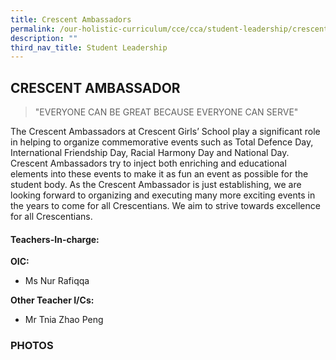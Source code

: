 ```yaml
---
title: Crescent Ambassadors
permalink: /our-holistic-curriculum/cce/cca/student-leadership/crescent-ambassadors/
description: ""
third_nav_title: Student Leadership
---
```

## **CRESCENT AMBASSADOR**

>"EVERYONE CAN BE GREAT BECAUSE EVERYONE CAN SERVE"

The Crescent Ambassadors at Crescent Girls’ School play a significant role in helping to organize commemorative events such as Total Defence Day, International Friendship Day, Racial Harmony Day and National Day. Crescent Ambassadors try to inject both enriching and educational elements into these events to make it as fun an event as possible for the student body. As the Crescent Ambassador is just establishing, we are looking forward to organizing and executing many more exciting events in the years to come for all Crescentians. We aim to strive towards excellence for all Crescentians.


#### **Teachers-In-charge:**

**OIC:**  
* Ms Nur Rafiqqa
  
**Other Teacher I/Cs:**  
* Mr Tnia Zhao Peng


### **PHOTOS**